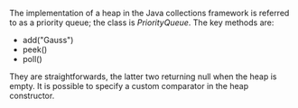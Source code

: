 The implementation of a heap in the Java collections framework is referred to as a priority queue; 
the class is *PriorityQueue*. The key methods are:
- add("Gauss")
- peek()
- poll()

They are straightforwards, the latter two returning null when the heap is empty. It is possible to specify a custom comparator in the heap constructor. 